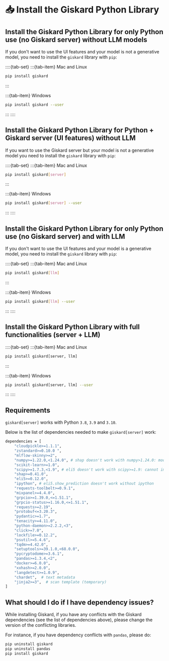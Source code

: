 # 📥 Install the Giskard Python Library

## Install the Giskard Python Library for only Python use (no Giskard server) without LLM models

If you don't want to use the UI features and your model is not a generative model, you need to install the `giskard` library with `pip`:

::::{tab-set}
:::{tab-item} Mac and Linux

```sh
pip install giskard
```

:::

:::{tab-item} Windows

```sh
pip install giskard --user
```

:::
::::

## Install the Giskard Python Library for Python + Giskard server (UI features) without LLM

If you want to use the Giskard server but your model is not a generative model you need to install the `giskard` library with `pip`:

::::{tab-set}
:::{tab-item} Mac and Linux

```sh
pip install giskard[server]
```

:::

:::{tab-item} Windows

```sh
pip install giskard[server] --user
```

:::
::::


## Install the Giskard Python Library for only Python use (no Giskard server) and with LLM

If you don't want to use the UI features and your model is a generative model, you need to install the `giskard` library with `pip`:

::::{tab-set}
:::{tab-item} Mac and Linux

```sh
pip install giskard[llm]
```

:::

:::{tab-item} Windows

```sh
pip install giskard[llm] --user
```

:::
::::

## Install the Giskard Python Library with full functionalities (server + LLM)

::::{tab-set}
:::{tab-item} Mac and Linux

```sh
pip install giskard[server, llm]
```

:::

:::{tab-item} Windows

```sh
pip install giskard[server, llm] --user
```

:::
::::
## Requirements

`giskard[server]` works with Python `3.8`, `3.9` and `3.10`.

Below is the list of dependencies needed to make `giskard[server]` work:

```sh
dependencies = [
    "cloudpickle>=1.1.1",
    "zstandard>=0.10.0 ",
    "mlflow-skinny>=2",
    "numpy>=1.22.0,<1.24.0", # shap doesn't work with numpy>1.24.0: module 'numpy' has no attribute 'int'
    "scikit-learn>=1.0",
    "scipy>=1.7.3,<1.9", # eli5 doesn't work with scipy>=1.9: cannot import name 'itemfreq' from 'scipy.stats'
    "shap>=0.41.0",
    "eli5>=0.12.0",
    "ipython", # eli5.show_prediction doesn't work without ipython
    "requests-toolbelt>=0.9.1",
    "mixpanel>=4.4.0",
    "grpcio>=1.39.0,<=1.51.1",
    "grpcio-status>=1.16.0,<=1.51.1",
    "requests>=2.19",
    "protobuf<=3.20.3",
    "pydantic>=1.7",
    "tenacity>=4.11.0",
    "python-daemon>=2.2.2,<3",
    "click>=7.0",
    "lockfile>=0.12.2",
    "psutil>=5.4.6",
    "tqdm>=4.42.0",
    "setuptools>=39.1.0,<68.0.0",
    "pycryptodome>=3.6.1",
    "pandas>=1.3.4,<2",
    "docker>=6.0.0",
    "xxhash>=2.0.0",
    "langdetect>=1.0.9",
    "chardet",  # text metadata
    "jinja2>=3",  # scan template (temporary)
]
```

## What should I do if I have dependency issues?

While installing Giskard, if you have any conflicts with the Giskard dependencies (see the list of dependencies above), please change the version of the conflicting libraries. 

For instance, if you have dependency conflicts with `pandas`, please do:
```sh
pip uninstall giskard
pip uninstall pandas
pip install giskard
```
